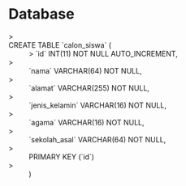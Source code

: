 # Database 
<dl>
  > <dt> CREATE TABLE `calon_siswa` (</dt>
  <dd>>	`id` INT(11) NOT NULL AUTO_INCREMENT,</dd>
  ><dd>	`nama` VARCHAR(64) NOT NULL,</dd>
  ><dd>	`alamat` VARCHAR(255) NOT NULL,</dd>
  ><dd>	`jenis_kelamin` VARCHAR(16) NOT NULL,</dd>
  ><dd>	`agama` VARCHAR(16) NOT NULL,</dd>
  ><dd>	`sekolah_asal` VARCHAR(64) NOT NULL,</dd>
  ><dd>	PRIMARY KEY (`id`)</dd>
  ><dd>)</dd>
</dl>
